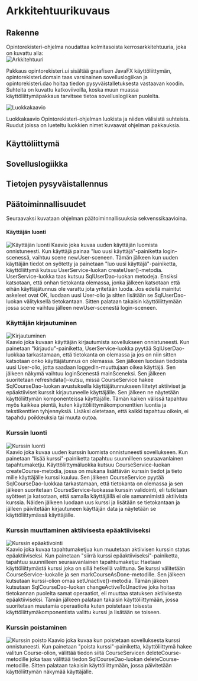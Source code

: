 # Arkkitehtuurikuvaus

## Rakenne
Opintorekisteri-ohjelma noudattaa kolmitasoista kerrosarkkitehtuuria, joka on kuvattu alla:  
![Arkkitehtuuri](kuvat/Opintorekisteripakkauskaavio.jpg)  

Pakkaus opintorekisteri.ui sisältää graafisen JavaFX käyttöliittymän, opintorekisteri.domain taas varsinainen sovelluslogiikan ja opintorekisteri.dao hoitaa tiedon pysyväistalletuksesta vastaavan koodin. Suhteita on kuvattu katkoviivoilla, koska muun muassa käyttöliittymäpakkaus tarvitsee tietoa sovelluslogiikan puolelta.  

![Luokkakaavio](kuvat/Opintorekisteriluokkakaavio.jpg)  

Luokkakaavio Opintorekisteri-ohjelman luokista ja niiden välisistä suhteista. Ruudut joissa on lueteltu luokkien nimet kuvaavat ohjelman pakkauksia.

## Käyttöliittymä

## Sovelluslogiikka

## Tietojen pysyväistallennus

## Päätoiminnallisuudet
Seuraavaksi kuvataan ohjelman päätoiminnallisuuksia sekvenssikaavioina.  

#### Käyttäjän luonti

![Käyttäjän luonti](kuvat/kayttajan_luonti.png)
Kaavio joka kuvaa uuden käyttäjän luomista onnistuneesti. Kun käyttäjä painaa "luo uusi käyttäjä"-painiketta login-scenessä, vaihtuu scene  newUser-sceneen. Tämän jälkeen kun uuden käyttäjän tiedot on syötetty ja painetaan "luo uusi käyttäjä"-painiketta, käyttöliittymä kutsuu UserService-luokan createUser()-metodia. UserService-luokka taas kutsuu SqlUserDao-luokan metodeja. Ensiksi katsotaan, että onhan tietokanta olemassa, jonka jälkeen katsotaan että eihän käyttäjätunnus ole varattu jota yritetään luoda. Jos edellä mainitut askeleet ovat OK, luodaan uusi User-olio ja sitten lisätään se SqlUserDao-luokan välityksellä tietokantaan. Sitten palataan takaisin käyttöliittymään jossa scene vaihtuu jälleen newUser-scenestä login-sceneen.

### Käyttäjän kirjautuminen

![Kirjautuminen](kuvat/Kirjautuminen.png)  
Kaavio joka kuvaan käyttäjän kirjautumista sovellukseen onnistuneesti. Kun painetaan "kirjaudu"-painiketta, UserService-luokka pyytää SqlUserDao-luokkaa tarkastamaan, että tietokanta on olemassa ja jos on niin sitten katsotaan onko käyttäjätunnus on olemassa. Sen jälkeen luodaan tiedoista uusi User-olio, jotta saadaan loggedIn-muuttujaan oikea käyttäjä. Sen jälkeen näkymä vaihtuu loginScenestä mainSceneksi. Sen jälkeen suoritetaan refreshdata()-kutsu, missä CourseService hakee SqlCourseDao-luokan avustuksella käyttäjätunnukseen liitetyt aktiiviset ja epäaktiiviset kurssit kirjautuneelle käyttäjälle. Sen jälkeen ne näytetään käyttöliittymän komponenteissa käyttäjälle. Tämän kaiken välissä tapahtuu myös kaikkea pientä, kuten käyttöliittymäkomponenttien luontia ja tekstikenttien tyhjennyksiä. Lisäksi oletetaan, että kaikki tapahtuu oikein, ei tapahdu poikkeuksia tai muuta outoa.  

### Kurssin luonti

![Kurssin luonti](kuvat/onnistunut_kurssin_luonti.png)  
Kaavio joka kuvaa uuden kurssin luomista onnistuneesti sovellukseen. Kun painetaan "lisää kurssi"-painiketta tapahtuu suunnilleen seuraavanlainen tapahtumaketju. Käyttöliittymäluokka kutsuu CourseService-luokan createCourse-metodia, jossa on mukana lisättävän kurssin tiedot ja tieto mille käyttäjälle kurssi kuuluu. Sen jälkeen CourseService pyytää SqlCourseDao-luokkaa tarkastamaan, että tietokanta on olemassa ja sen jälkeen suoritetaan CourseService-luokassa kurssin validointi, eli tutkitaan syötteet ja katsotaan, että samalla käyttäjällä ei ole samannimistä aktiivista kurssia. Näiden jälkeen luodaan uus kurssi ja lisätään se tietokantaan ja jälleen päivitetään kirjautuneen käyttäjän data ja näytetään se käyttöliittymässä käyttäjälle.  

### Kurssin muuttaminen aktiivisesta epäaktiiviseksi

![Kurssin epäaktivointi](kuvat/epaaktivointi.png)  
Kaavio joka kuvaa tapahtumaketjua kun muutetaan aktiivisen kurssin status epäaktiiviseksi. Kun painetaan "siirrä kurssi epäaktiiviseksi"-painiketta, tapahtuu suunnilleen seuraavanlainen tapahtumaketju: Haetaan käyttöliittymästä kurssi joka on sillä hetkellä valittuna. Se kurssi välitetään CourseService-luokalle ja sen markCourseAsDone-metodille. Sen jälkeen kutsutaan kurssi-olion omaa setUnactive()-metodia. Tämän jäkeen kutsutaan SqlCourseDao-luokan changeActiveToUnactive joka hoitaa tietokannan puolelta samat operaatiot, eli muuttaa statuksen aktiivisesta epäaktiiviseksi. Tämän jälkeen palataan takaisin käyttöliittymään, jossa suoritetaan muutamia operaatioita kuten poistetaan toisesta käyttöliittymäkomponentista valittu kurssi ja lisätään se toiseen.  

### Kurssin poistaminen

![Kurssin poisto](kuvat/poisto.png)
Kaavio joka kuvaa kun poistetaan sovelluksesta kurssi onnistuneesti. Kun painetaan "poista kurssi"-painiketta, käyttöliittymä hakee valitun Course-olion, välittää tiedon siitä CourseServicen deleteCourse-metodille joka taas välittää tiedon SqlCourseDao-luokan deleteCourse-metodille. Sitten palataan takaisin käyttöliittymään, jossa päivitetään käyttöliittymän näkymää käyttäjälle.  
